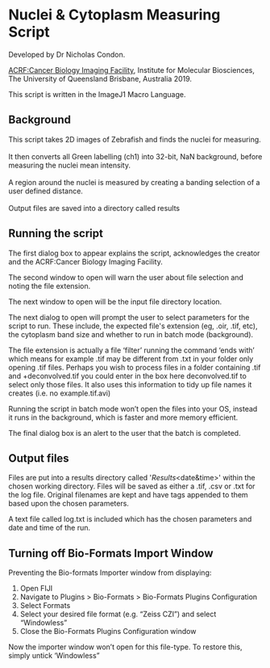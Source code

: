 # Nuclei & Cytoplasm Measuring Script

Developed by Dr Nicholas Condon.

[ACRF:Cancer Biology Imaging Facility](https://imb.uq.edu.au/microscopy), 
Institute for Molecular Biosciences, The University of Queensland
Brisbane, Australia 2019.

This script is written in the ImageJ1 Macro Language.


## Background
This script takes 2D images of Zebrafish and finds the nuclei for measuring. <br><br> 
It then converts  all Green labelling (ch1) into 32-bit, NaN background, before measuring the nuclei mean intensity. <br><br> 
A region around the nuclei is measured by creating a banding selection of a user defined distance. <br><br> 
Output files are saved into a directory called results

## Running the script

The first dialog box to appear explains the script, acknowledges the creator and the ACRF:Cancer Biology Imaging Facility.

The second window to open will warn the user about file selection and noting the file extension.

The next window to open will be the input file directory location.

The next dialog to open will prompt the user to select parameters for the script to run. These include, the expected file's extension (eg, .oir, .tif, etc), the cytoplasm band size and whether to run in batch mode (background).

The file extension is actually a file ‘filter’ running the command ‘ends with’ which means for example .tif may be different from .txt in your folder only opening .tif files. Perhaps you wish to process files in a folder containing <Filename>.tif and <Filename>+deconvolved.tif you could enter in the box here deconvolved.tif to select only those files. It also uses this information to tidy up file names it creates (i.e. no example.tif.avi)

Running the script in batch mode won’t open the files into your OS, instead it runs in the background, which is faster and more memory efficient.

The final dialog box is an alert to the user that the batch is completed.

## Output files

Files are put into a results directory called '_Results_<date&time>' within the chosen working directory. Files will be saved as either a .tif, .csv or .txt for the log file. Original filenames are kept and have tags appended to them based upon the chosen parameters.

A text file called log.txt is included which has the chosen parameters and date and time of the run.


## Turning off Bio-Formats Import Window

Preventing the Bio-formats Importer window from displaying:
1. Open FIJI
2. Navigate to Plugins > Bio-Formats > Bio-Formats Plugins Configuration
3. Select Formats
4. Select your desired file format (e.g. “Zeiss CZI”) and select “Windowless”
5. Close the Bio-Formats Plugins Configuration window

Now the importer window won’t open for this file-type. To restore this, simply untick ‘Windowless”
